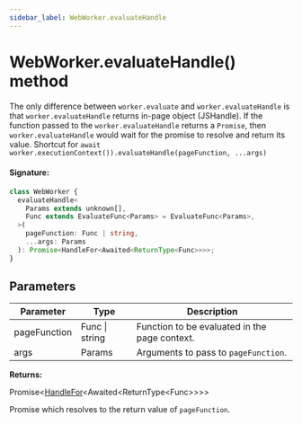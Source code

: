 ```yaml
---
sidebar_label: WebWorker.evaluateHandle
---
```


# WebWorker.evaluateHandle() method

The only difference between `worker.evaluate` and `worker.evaluateHandle` is that `worker.evaluateHandle` returns in-page object (JSHandle). If the function passed to the `worker.evaluateHandle` returns a `Promise`, then `worker.evaluateHandle` would wait for the promise to resolve and return its value. Shortcut for `await worker.executionContext()).evaluateHandle(pageFunction, ...args)`

#### Signature:

```typescript
class WebWorker {
  evaluateHandle<
    Params extends unknown[],
    Func extends EvaluateFunc<Params> = EvaluateFunc<Params>,
  >(
    pageFunction: Func | string,
    ...args: Params
  ): Promise<HandleFor<Awaited<ReturnType<Func>>>>;
}
```

## Parameters

| Parameter    | Type           | Description                                     |
| ------------ | -------------- | ----------------------------------------------- |
| pageFunction | Func \| string | Function to be evaluated in the page context.   |
| args         | Params         | Arguments to pass to <code>pageFunction</code>. |

**Returns:**

Promise&lt;[HandleFor](./puppeteer.handlefor.md)&lt;Awaited&lt;ReturnType&lt;Func&gt;&gt;&gt;&gt;

Promise which resolves to the return value of `pageFunction`.
